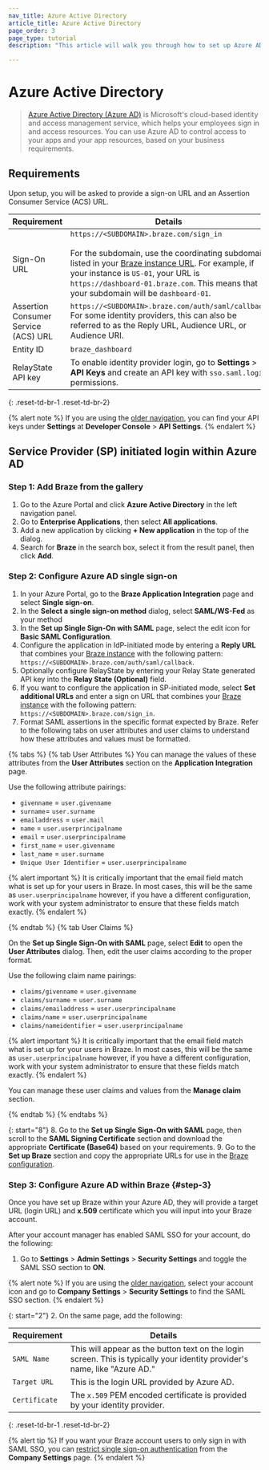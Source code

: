 ```yaml
---
nav_title: Azure Active Directory
article_title: Azure Active Directory
page_order: 3
page_type: tutorial
description: "This article will walk you through how to set up Azure AD sign-on capabilities with Braze."

---
```


# Azure Active Directory

> [Azure Active Directory (Azure AD)](https://docs.microsoft.com/en-us/azure/active-directory/saas-apps/braze-tutorial) is Microsoft's cloud-based identity and access management service, which helps your employees sign in and access resources. You can use Azure AD to control access to your apps and your app resources, based on your business requirements.

## Requirements

Upon setup, you will be asked to provide a sign-on URL and an Assertion Consumer Service (ACS) URL.  

| Requirement | Details |
|---|---|
| Sign-On URL | `https://<SUBDOMAIN>.braze.com/sign_in` <br><br> For the subdomain, use the coordinating subdomain listed in your [Braze instance URL]({{site.baseurl}}/user_guide/administrative/access_braze/sdk_endpoints/). For example, if your instance is `US-01`, your URL is `https://dashboard-01.braze.com`. This means that your subdomain will be `dashboard-01`. |
| Assertion Consumer Service (ACS) URL | `https://<SUBDOMAIN>.braze.com/auth/saml/callback` <br> For some identity providers, this can also be referred to as the Reply URL, Audience URL, or Audience URI. |
| Entity ID | `braze_dashboard`|
| RelayState API key | To enable identity provider login, go to **Settings** > **API Keys** and create an API key with `sso.saml.login` permissions. |
{: .reset-td-br-1 .reset-td-br-2}

{% alert note %}
If you are using the [older navigation]({{site.baseurl}}/navigation), you can find your API keys under **Settings** at **Developer Console** > **API Settings**.
{% endalert %}

## Service Provider (SP) initiated login within Azure AD

### Step 1: Add Braze from the gallery

1. Go to the Azure Portal and click **Azure Active Directory** in the left navigation panel.
2. Go to **Enterprise Applications**, then select **All applications**.
3. Add a new application by clicking **+ New application** in the top of the dialog.
4. Search for **Braze** in the search box, select it from the result panel, then click **Add**.

### Step 2: Configure Azure AD single sign-on

1. In your Azure Portal, go to the **Braze Application Integration** page and select **Single sign-on**.
2. In the **Select a single sign-on method** dialog, select **SAML/WS-Fed** as your method
3. In the **Set up Single Sign-On with SAML** page, select the edit icon for **Basic SAML Configuration**.
4. Configure the application in IdP-initiated mode by entering a **Reply URL** that combines your [Braze instance]({{site.baseurl}}/user_guide/administrative/access_braze/braze_instances/#braze-instances) with the following pattern: `https://<SUBDOMAIN>.braze.com/auth/saml/callback`.
5. Optionally configure RelayState by entering your Relay State generated API key into the **Relay State (Optional)** field.
6. If you want to configure the application in SP-initiated mode, select **Set additional URLs** and enter a sign on URL that combines your [Braze instance]({{site.baseurl}}/user_guide/administrative/access_braze/braze_instances/#braze-instances) with the following pattern: `https://<SUBDOMAIN>.braze.com/sign_in`.
7. Format SAML assertions in the specific format expected by Braze. Refer to the following tabs on user attributes and user claims to understand how these attributes and values must be formatted.

{% tabs %}
{% tab User Attributes %}
You can manage the values of these attributes from the **User Attributes** section on the **Application Integration** page.

Use the following attribute pairings:

- `givenname` = `user.givenname`
- `surname`= `user.surname`
- `emailaddress` = `user.mail`
- `name` = `user.userprincipalname`
- `email` = `user.userprincipalname`
- `first_name` = `user.givenname`
- `last_name` = `user.surname`
- `Unique User Identifier` = `user.userprincipalname`

{% alert important %}
It is critically important that the email field match what is set up for your users in Braze. In most cases, this will be the same as `user.userprincipalname` however, if you have a different configuration, work with your system administrator to ensure that these fields match exactly.
{% endalert %}

{% endtab %}
{% tab User Claims %}

On the **Set up Single Sign-On with SAML** page, select **Edit** to open the **User Attributes** dialog. Then, edit the user claims according to the proper format.

Use the following claim name pairings:

- `claims/givenname` = `user.givenname`
- `claims/surname` = `user.surname`
- `claims/emailaddress` = `user.userprincipalname`
- `claims/name` = `user.userprincipalname`
- `claims/nameidentifier` = `user.userprincipalname`

{% alert important %}
It is critically important that the email field match what is set up for your users in Braze. In most cases, this will be the same as `user.userprincipalname` however, if you have a different configuration, work with your system administrator to ensure that these fields match exactly.
{% endalert %}

You can manage these user claims and values from the **Manage claim** section.

{% endtab %}
{% endtabs %}

{: start="8"}
8. Go to the **Set up Single Sign-On with SAML** page, then scroll to the **SAML Signing Certificate** section and download the appropriate **Certificate (Base64)** based on your requirements.
9. Go to the **Set up Braze** section and copy the appropriate URLs for use in the [Braze configuration](#step-3).

### Step 3: Configure Azure AD within Braze {#step-3}

Once you have set up Braze within your Azure AD, they will provide a target URL (login URL) and **x.509** certificate which you will input into your Braze account.

After your account manager has enabled SAML SSO for your account, do the following:

1. Go to **Settings** > **Admin Settings** > **Security Settings** and toggle the SAML SSO section to **ON**.

{% alert note %}
If you are using the [older navigation]({{site.baseurl}}/navigation), select your account icon and go to **Company Settings** > **Security Settings** to find the SAML SSO section.
{% endalert %}

{: start="2"}
2. On the same page, add the following:

| Requirement | Details |
|---|---|
| `SAML Name` | This will appear as the button text on the login screen. This is typically your identity provider's name, like "Azure AD." |
| `Target URL` | This is the login URL provided by Azure AD.|
| `Certificate` | The `x.509` PEM encoded certificate is provided by your identity provider. |
{: .reset-td-br-1 .reset-td-br-2}

{% alert tip %}
If you want your Braze account users to only sign in with SAML SSO, you can [restrict single sign-on authentication]({{site.baseurl}}/user_guide/administrative/access_braze/single_sign_on/set_up/#restriction) from the **Company Settings** page.
{% endalert %}
